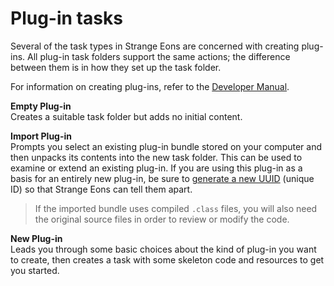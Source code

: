# Plug-in tasks

Several of the task types in Strange Eons are concerned with creating plug-ins. All plug-in task folders support the same actions; the difference between them is in how they set up the task folder.

For information on creating plug-ins, refer to the [Developer Manual](dm-index.md).

**Empty Plug-in**  
Creates a suitable task folder but adds no initial content.

**Import Plug-in**  
Prompts you select an existing plug-in bundle stored on your computer and then unpacks its contents into the new task folder. This can be used to examine or extend an existing plug-in.  If you are using this plug-in as a basis for an entirely new plug-in, be sure to [generate a new UUID](dm-eons-plugin.md) (unique ID) so that Strange Eons can tell them apart.

> If the imported bundle uses compiled `.class` files, you will also need the original source files in order to review or modify the code.

**New Plug-in**  
Leads you through some basic choices about the kind of plug-in you want to create, then creates a task with some skeleton code and resources to get you started.